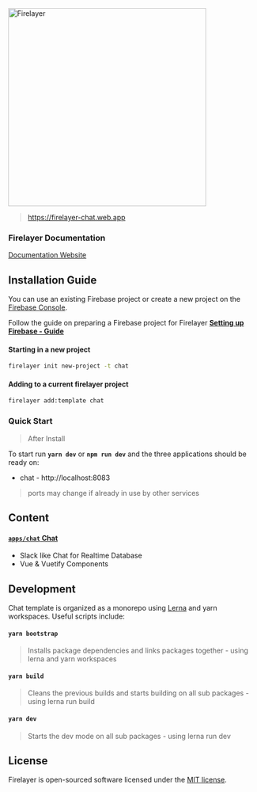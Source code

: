 <a href="https://firelayer.io/">
  <img src="https://user-images.githubusercontent.com/3942799/78354854-884c2780-75a4-11ea-9882-a716e2095e98.png" alt="Firelayer" width="400" />
</a>

> https://firelayer-chat.web.app

### Firelayer Documentation

[Documentation Website](https://firelayer.io/docs)

## Installation Guide
You can use an existing Firebase project or create a new project on the [Firebase Console](https://console.firebase.google.com).

Follow the guide on preparing a Firebase project for Firelayer
**[Setting up Firebase - Guide](https://firelayer.io/docs/setting-up-firebase)**

#### Starting in a new project
```sh
firelayer init new-project -t chat
```

#### Adding to a current firelayer project
```sh
firelayer add:template chat
```

### Quick Start
> After Install

To start run **`yarn dev`** or **`npm run dev`** and the three applications should be ready on:
- chat - http://localhost:8083
> ports may change if already in use by other services

## Content

#### [`apps/chat` Chat](/apps/chat/README.md)
- Slack like Chat for Realtime Database
- Vue & Vuetify Components

## Development

Chat template is organized as a monorepo using [Lerna](https://lerna.js.org/) and yarn workspaces. Useful scripts include:

#### `yarn bootstrap`
> Installs package dependencies and links packages together - using lerna and yarn workspaces

#### `yarn build`
> Cleans the previous builds and starts building on all sub packages - using lerna run build

#### `yarn dev`
> Starts the dev mode on all sub packages - using lerna run dev

## License

Firelayer is open-sourced software licensed under the [MIT license](https://github.com/firelayer/firelayer/blob/master/LICENSE).
